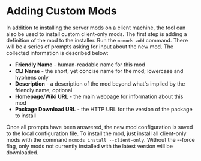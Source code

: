 # Adding Custom Mods

In addition to installing the server mods on a client machine, the tool can also be used to install custom client-only mods. The first step is adding a definition of the mod to the installer. Run the `mcmods add` command. There will be a series of prompts asking for input about the new mod. The collected information is described below:

* **Friendly Name** - human-readable name for this mod
* **CLI Name** - the short, yet concise name for the mod; lowercase and hyphens only
* **Description** - a description of the mod beyond what's implied by the friendly name; optional
* **Homepage/Wiki URL** - the main webpage for information about this mod
* **Package Download URL** - the HTTP URL for the version of the package to install

Once all prompts have been answered, the new mod configuration is saved to the local configuration file. To install the mod, just install all client-only mods with the command `mcmods install --client-only`. Without the --force flag, only mods not currently installed with the latest version will be downloaded.